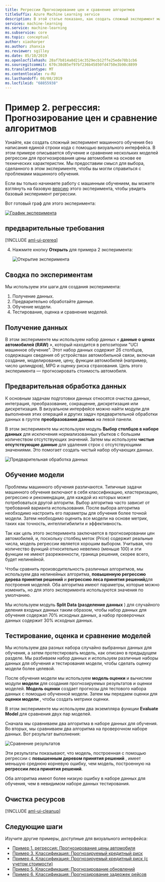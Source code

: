 ```yaml
---
title: Регрессии Прогнозирование цен и сравнение алгоритмов
titleSuffix: Azure Machine Learning service
description: В этой статье показано, как создать сложный эксперимент машинного обучения без написания единой строки кода с помощью визуального интерфейса. Узнайте, как обучить и сравнивать несколько моделей регрессии для прогнозирования цены автомобиля на основе технических характеристик.
services: machine-learning
ms.service: machine-learning
ms.subservice: core
ms.topic: conceptual
author: xiaoharper
ms.author: zhanxia
ms.reviewer: sgilley
ms.date: 05/10/2019
ms.openlocfilehash: 28af7b814a8d214c3529ecb12ffe25ede78b1cb6
ms.sourcegitcommit: 670c38d85ef97bf236b45850fd4750e3b98c8899
ms.translationtype: MT
ms.contentlocale: ru-RU
ms.lasthandoff: 08/08/2019
ms.locfileid: "68855938"
---
```

# <a name="sample-2---regression-predict-price-and-compare-algorithms"></a>Пример 2. регрессия: Прогнозирование цен и сравнение алгоритмов

Узнайте, как создать сложный эксперимент машинного обучения без написания единой строки кода с помощью визуального интерфейса. В этом примере описывается обучение и сравнение нескольких моделей регрессии для прогнозирования цены автомобиля на основе ее технических характеристик. Мы предоставим смысл для выбора, сделанного в этом эксперименте, чтобы вы могли справиться с проблемами машинного обучения.

Если вы только начинаете работу с машинным обучением, вы можете взглянуть на базовую [версию](ui-sample-regression-predict-automobile-price-basic.md) этого эксперимента, чтобы увидеть базовый эксперимент регрессии.

Вот готовый граф для этого эксперимента:

[![График эксперимента](media/ui-sample-regression-predict-automobile-price-compare-algorithms/graph.png)](media/ui-sample-classification-predict-credit-risk-cost-sensitive/graph.png#lightbox)

## <a name="prerequisites"></a>предварительные требования

[!INCLUDE [aml-ui-prereq](../../../includes/aml-ui-prereq.md)]

4. Нажмите кнопку **Открыть** для примера 2 эксперимента:

    ![Открытие эксперимента](media/ui-sample-regression-predict-automobile-price-compare-algorithms/open-sample2.png)

## <a name="experiment-summary"></a>Сводка по экспериментам

Мы используем эти шаги для создания эксперимента:

1. Получение данных.
1. Предварительно обработайте данные.
1. Обучение модели.
1. Тестирование, оценка и сравнение моделей.

## <a name="get-the-data"></a>Получение данных

В этом эксперименте мы используем набор данных « **данные о ценах автомобилей (RAW)** », который находится в репозитории "UCI машинное обучение". Этот набор данных содержит 26 столбцов, содержащих сведения об устройствах автомобильной связи, включая создание, моделирование, цену, функции автомобилей (например, число цилиндров), MPG и оценку риска страхования. Цель этого эксперимента — прогнозировать стоимость автомобиля.

## <a name="pre-process-the-data"></a>Предварительная обработка данных

К основным задачам подготовки данных относятся очистка данных, интеграция, преобразование, сокращение, дискретизация или дискретизация. В визуальном интерфейсе можно найти модули для выполнения этих операций и других задач предварительной обработки данных в группе **преобразования данных** на левой панели.

В этом эксперименте мы используем модуль **Выбор столбцов в наборе данных** для исключения нормализованных убытков с большим количеством отсутствующих значений. Затем мы используем **чистые отсутствующие данные** для удаления строк с отсутствующими значениями. Это помогает создать чистый набор обучающих данных.

![Предварительная обработка данных](media/ui-sample-regression-predict-automobile-price-compare-algorithms/data-processing.png)

## <a name="train-the-model"></a>Обучение модели

Проблемы машинного обучения различаются. Типичные задачи машинного обучения включают в себя классификацию, кластеризацию, регрессию и рекомендации, для каждой из которых может потребоваться другой алгоритм. Выбор алгоритма часто зависит от требований варианта использования. После выбора алгоритма необходимо настроить его параметры для обучения более точной модели. Затем необходимо оценить все модели на основе метрик, таких как точность, интеллигибилити и эффективность.

Так как цель этого эксперимента заключается в прогнозировании цен автомобилей, и, поскольку столбец меток (Price) содержит реальные числа, модель регрессии является хорошим выбором. Учитывая, что количество функций относительно невелико (меньше 100) и эти функции не имеют разреженности, граница решения, скорее всего, будет нелинейной.

Чтобы сравнить производительность различных алгоритмов, мы используем два нелинейных алгоритма, **повышенную регрессию дерева принятия решений** и **регрессию леса принятия решений**для построения моделей. Оба алгоритма имеют параметры, которые можно изменить, но для этого эксперимента используются значения по умолчанию.

Мы используем модуль **Split Data (разделение данных** ) для случайного деления входных данных таким образом, чтобы набор данных для обучения содержал 70% исходных данных, а набор проверочных данных содержит 30% исходных данных.

## <a name="test-evaluate-and-compare-the-models"></a>Тестирование, оценка и сравнение моделей

Мы используем два разных набора случайно выбранных данных для обучения, а затем протестировать модель, как описано в предыдущем разделе. Мы разбиваем набор данных и используем различные наборы данных для обучения и тестирования модели, чтобы сделать оценку модели более целевой.

После обучения модели мы используем **модель оценки** и вычислим модули **модели** для создания прогнозируемых результатов и оценки моделей. **Модель оценки** создает прогнозы для тестового набора данных с помощью обученной модели. Затем мы передаем оценки для **оценки модели** , чтобы создать метрики оценки.

В этом эксперименте мы используем два экземпляра функции **Evaluate Model** для сравнения двух пар моделей.

Сначала мы сравниваем два алгоритма в наборе данных для обучения.
Во вторых, мы сравниваем два алгоритма на проверочном наборе данных.
Вот результат выполнения:

![Сравнение результатов](media/ui-sample-regression-predict-automobile-price-compare-algorithms/result.png)

Эти результаты показывают, что модель, построенная с помощью регрессии с **повышенным деревом принятия решений** , имеет меньшую среднюю корневую ошибку, чем модель, построенную на **регрессии леса принятия решений**.

Оба алгоритма имеют более низкую ошибку в наборе данных для обучения, чем в невидимом наборе данных тестирования.

## <a name="clean-up-resources"></a>Очистка ресурсов

[!INCLUDE [aml-ui-cleanup](../../../includes/aml-ui-cleanup.md)]

## <a name="next-steps"></a>Следующие шаги

Изучите другие примеры, доступные для визуального интерфейса:

- [Пример 1. регрессия: Прогнозирование цены автомобиля](ui-sample-regression-predict-automobile-price-basic.md)
- [Пример 3. Классификация: Прогнозируемый кредитный риск](ui-sample-classification-predict-credit-risk-basic.md)
- [Пример 4. Классификация: Прогнозируемый кредитный риск (с учетом стоимости)](ui-sample-classification-predict-credit-risk-cost-sensitive.md)
- [Пример 5. Классификация: Прогнозирование обновлений](ui-sample-classification-predict-churn.md)
- [Пример 6. Классификация: Прогнозирование задержек рейсов](ui-sample-classification-predict-flight-delay.md)
